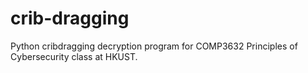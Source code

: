# crib-dragging
Python cribdragging decryption program for COMP3632 Principles of Cybersecurity class at HKUST.
